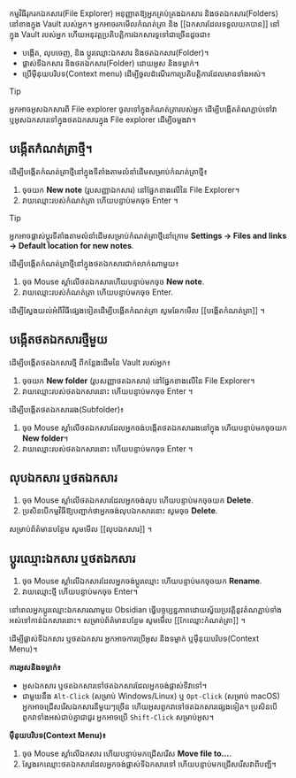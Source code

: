 កម្មវិធីរុករកឯកសារ(File Explorer) អនុញ្ញាតឱ្យអ្នកគ្រប់គ្រងឯកសារ និងថតឯកសារ(Folders) នៅខាងក្នុង​ Vault របស់អ្នក។ អ្នកអាចរកមើលកំណត់ត្រា និង [[ឯកសារដែលទទួលយកបាន]] នៅក្នុង​ Vault របស់អ្នក ហើយអនុវត្តប្រតិបត្តិការឯកសារទូទៅជាច្រើនដូចជា៖

- បង្កើត, លុបចេញ, និង ប្តូរឈ្មោះឯកសារ និងថតឯកសារ(Folder)។
- ផ្លាស់ទីឯកសារ និងថតឯកសារ(Folder) ដោយអូស និងទម្លាក់។
- ប្រើម៉ឺនុយបរិបទ(Context menu) ដើម្បីចូលដំណើរការប្រតិបត្តិការដែលមានទាំងអស់។

> [!tip]
> អ្នកអាចអូសឯកសារពី File explorer ចូលទៅក្នុងកំណត់ត្រារបស់អ្នក ដើម្បីបង្កើតតំណភ្ជាប់ទៅវា ឬអូសឯកសារទៅក្នុងថតឯកសារក្នុង File explorer ដើម្បីចម្លងវា។

## បង្កើតកំណត់ត្រាថ្មី។

ដើម្បីបង្កើតកំណត់ត្រាថ្មីនៅក្នុងទីតាំងតាមលំនាំដើមសម្រាប់កំណត់ត្រាថ្មី៖

1. ចុចយក **New note** (រូបសញ្ញាឯកសារ) នៅផ្នែកខាងលើនៃ​ File Explorer។
2. វាយ​ឈ្មោះ​របស់​កំណត់​ត្រា ហើយ​បន្ទាប់​មក​ចុច Enter ។

> [!tip]
> អ្នកអាចផ្លាស់ប្តូរទីតាំងតាមលំនាំដើមសម្រាប់កំណត់ត្រាថ្មីនៅក្រោម **Settings → Files and links → Default location for new notes**.

ដើម្បីបង្កើតកំណត់ត្រាថ្មីនៅក្នុងថតឯកសារជាក់លាក់ណាមួយ៖

1. ចុច Mouse ស្ដាំលើថតឯកសារហើយបន្ទាប់មកចុច **New note**.
2. វាយ​ឈ្មោះ​របស់កំណត់​ត្រា​​​​ ហើយ​បន្ទាប់​មក​ចុច Enter.

ដើម្បីស្វែងយល់អំពីវិធីផ្សេងទៀតដើម្បីបង្កើតកំណត់ត្រា សូមឆែកមើល [[បង្កើតកំណត់ត្រា]] ។

## បង្កើតថតឯកសារថ្មីមួយ

ដើម្បីបង្កើតថតឯកសារថ្មី ពីកន្លែងដើមនៃ Vault របស់អ្នក៖

1. ចុចយក​ **New folder** (រូបសញ្ញាថតឯកសារ) នៅផ្នែកខាងលើនៃ​ File Explorer។
2. វាយ​ឈ្មោះ​របស់ថតឯកសារនោះ ហើយ​បន្ទាប់​មក​ចុច Enter ។

ដើម្បីបង្កើតថតឯកសាររង(Subfolder)៖

1. ចុច Mouse ស្ដាំលើថតឯកសារដែលអ្នកចង់បង្កើតថតឯកសាររងនៅក្នុង ហើយបន្ទាប់មកចុចយក **New folder**។
2. វាយ​ឈ្មោះ​របស់ថតឯកសារនោះ ហើយ​បន្ទាប់​មក​ចុច Enter ។

## លុបឯកសារ ឬថតឯកសារ

1. ចុច Mouse ស្ដាំលើថតឯកសារដែលអ្នកចង់លុប ហើយបន្ទាប់មកចុចយក **Delete**.
2. ប្រសិនបើកម្មវិធី​ឱ្យ​បញ្ជាក់​ថា​អ្នក​ចង់​លុប​ឯកសារ​នោះ សូម​ចុច **Delete**.

សម្រាប់ព័ត៌មានបន្ថែម សូមមើល [[លុបឯកសារ]] ។

## ប្តូរឈ្មោះឯកសារ ឬថតឯកសារ

1. ចុច Mouse ស្ដាំលើឯកសារដែលអ្នកចង់ប្តូរឈ្មោះ ហើយបន្ទាប់មកចុចយក **Rename**.
2. វាយ​ឈ្មោះ​ថ្មី ហើយ​បន្ទាប់​មក​ចុច Enter។

នៅពេលអ្នកប្តូរឈ្មោះឯកសារណាមួយ Obsidian ធ្វើបច្ចុប្បន្នភាពដោយស្វ័យប្រវត្តិនូវតំណភ្ជាប់ទាំងអស់ទៅកាន់ឯកសារនោះ។ សម្រាប់ព័ត៌មានបន្ថែម សូមមើល [[កែឈ្មោះកំណត់ត្រា]] ។

ដើម្បីផ្លាស់ទីឯកសារ ឬថតឯកសារ អ្នកអាចការប្រើអូស និងទម្លាក់ ឬម៉ឺនុយបរិបទ(Context Menu)។

**ការអូសនិងទម្លាក់៖**

- អូសឯកសារ ឬថតឯកសារទៅថតឯកសារដែលអ្នកចង់ផ្លាស់ទីវាទៅ។
- ជាមួយនឹង `Alt-Click` (សម្រាប់ Windows/Linux) ឬ `Opt-Click` (សម្រាប់ macOS) អ្នកអាចជ្រើសរើសឯកសារនីមួយៗច្រើន ហើយអូសពួកវាទៅថតឯកសារផ្សេងទៀត។​ ប្រសិនបើពួកវាទាំងអស់ជាប់គ្នាជាជួរ អ្នក​អាច​ប្រើ `Shift-Click` សម្រាប់អូស។

**ម៉ឺនុយបរិបទ(Context Menu)៖**

1. ចុច​ Mouse ស្ដាំលើឯកសារ ហើយបន្ទាប់មកជ្រើសរើស **Move file to...**.
2. ស្វែងរកឈ្មោះថតឯកសារដែលអ្នកចង់ផ្លាស់ទីឯកសារទៅ ហើយបន្ទាប់មកជ្រើសរើសវាពីបញ្ជី។

